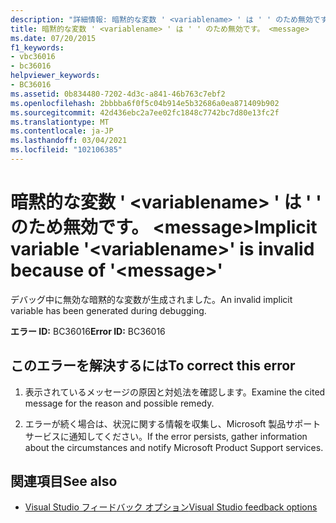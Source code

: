 ```yaml
---
description: "詳細情報: 暗黙的な変数 ' <variablename> ' は ' ' のため無効です。 <message>"
title: 暗黙的な変数 ' <variablename> ' は ' ' のため無効です。 <message>
ms.date: 07/20/2015
f1_keywords:
- vbc36016
- bc36016
helpviewer_keywords:
- BC36016
ms.assetid: 0b834480-7202-4d3c-a841-46b763c7ebf2
ms.openlocfilehash: 2bbbba6f0f5c04b914e5b32686a0ea871409b902
ms.sourcegitcommit: 42d436ebc2a7ee02fc1848c7742bc7d80e13fc2f
ms.translationtype: MT
ms.contentlocale: ja-JP
ms.lasthandoff: 03/04/2021
ms.locfileid: "102106385"
---
```

# <a name="implicit-variable-variablename-is-invalid-because-of-message"></a><span data-ttu-id="f27d5-103">暗黙的な変数 ' \<variablename> ' は ' ' のため無効です。 \<message></span><span class="sxs-lookup"><span data-stu-id="f27d5-103">Implicit variable '\<variablename>' is invalid because of '\<message>'</span></span>

<span data-ttu-id="f27d5-104">デバッグ中に無効な暗黙的な変数が生成されました。</span><span class="sxs-lookup"><span data-stu-id="f27d5-104">An invalid implicit variable has been generated during debugging.</span></span>  
  
 <span data-ttu-id="f27d5-105">**エラー ID:** BC36016</span><span class="sxs-lookup"><span data-stu-id="f27d5-105">**Error ID:** BC36016</span></span>  
  
## <a name="to-correct-this-error"></a><span data-ttu-id="f27d5-106">このエラーを解決するには</span><span class="sxs-lookup"><span data-stu-id="f27d5-106">To correct this error</span></span>  
  
1. <span data-ttu-id="f27d5-107">表示されているメッセージの原因と対処法を確認します。</span><span class="sxs-lookup"><span data-stu-id="f27d5-107">Examine the cited message for the reason and possible remedy.</span></span>  
  
2. <span data-ttu-id="f27d5-108">エラーが続く場合は、状況に関する情報を収集し、Microsoft 製品サポート サービスに通知してください。</span><span class="sxs-lookup"><span data-stu-id="f27d5-108">If the error persists, gather information about the circumstances and notify Microsoft Product Support services.</span></span>  
  
## <a name="see-also"></a><span data-ttu-id="f27d5-109">関連項目</span><span class="sxs-lookup"><span data-stu-id="f27d5-109">See also</span></span>

- [<span data-ttu-id="f27d5-110">Visual Studio フィードバック オプション</span><span class="sxs-lookup"><span data-stu-id="f27d5-110">Visual Studio feedback options</span></span>](/visualstudio/ide/feedback-options)
